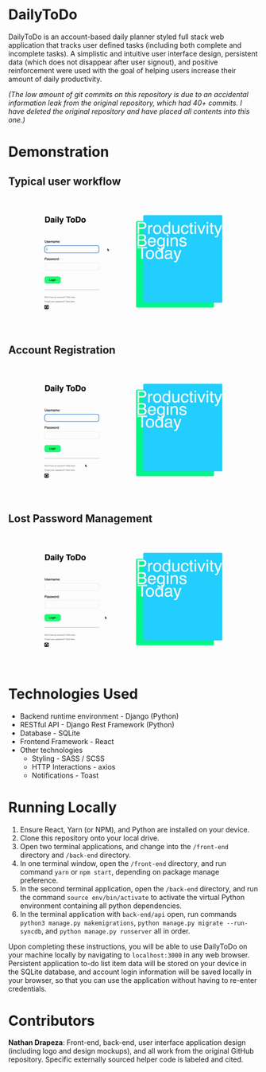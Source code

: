 # DailyToDo
DailyToDo is an account-based daily planner styled full stack web application that tracks user defined tasks (including both complete and incomplete tasks). A simplistic and intuitive user interface design, persistent data (which does not disappear after user signout), and positive reinforcement were used with the goal of helping users increase their amount of daily productivity.


*(The low amount of git commits on this repository is due to an accidental information leak from the original repository, which had 40+ commits. I have deleted the original repository and have placed all contents into this one.)*
# Demonstration
## Typical user workflow
![User workflow demonstration](https://raw.githubusercontent.com/nathandrapeza/DailyToDo/main/demo/user_workflow.gif)
## Account Registration
![Account registration demonstration](https://raw.githubusercontent.com/nathandrapeza/DailyToDo/main/demo/account_registration.gif)
## Lost Password Management
![Password reset demonstration](https://raw.githubusercontent.com/nathandrapeza/DailyToDo/main/demo/password_reset.gif)

# Technologies Used

* Backend runtime environment - Django (Python)
* RESTful API - Django Rest Framework (Python)
* Database - SQLite
* Frontend Framework - React
* Other technologies
    * Styling - SASS / SCSS
    * HTTP Interactions - axios
    * Notifications - Toast
    
# Running Locally
1. Ensure React, Yarn (or NPM), and Python are installed on your device.
2. Clone this repository onto your local drive.
3. Open two terminal applications, and change into the `/front-end` directory and `/back-end` directory.
4. In one terminal window, open the `/front-end` directory, and run command `yarn` or `npm start`, depending on package manage preference.
5. In the second terminal application, open the `/back-end` directory, and run the command `source env/bin/activate` to activate the virtual Python environment containing all python dependencies.
6. In the terminal application with `back-end/api` open, run commands `python3 manage.py makemigrations`, `python manage.py migrate --run-syncdb`, and `python manage.py runserver` all in order.

Upon completing these instructions, you will be able to use DailyToDo on your machine locally by navigating to `localhost:3000` in any web browser. Persistent application to-do list item data will be stored on your device in the SQLite database, and account login information will be saved locally in your browser, so that you can use the application without having to re-enter credentials.
    
# Contributors
**Nathan Drapeza**: Front-end, back-end, user interface application design (including logo and design mockups), and all work from the original GitHub repository. Specific externally sourced helper code is labeled and cited.
